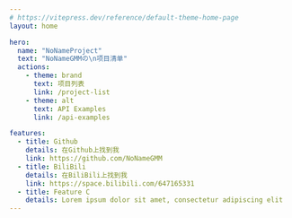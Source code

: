 ```yaml
---
# https://vitepress.dev/reference/default-theme-home-page
layout: home

hero:
  name: "NoNameProject"
  text: "NoNameGMMの\n项目清单"
  actions:
    - theme: brand
      text: 项目列表
      link: /project-list
    - theme: alt
      text: API Examples
      link: /api-examples

features:
  - title: Github
    details: 在Github上找到我
    link: https://github.com/NoNameGMM
  - title: BiliBili
    details: 在BiliBili上找到我
    link: https://space.bilibili.com/647165331
  - title: Feature C
    details: Lorem ipsum dolor sit amet, consectetur adipiscing elit
---
```


